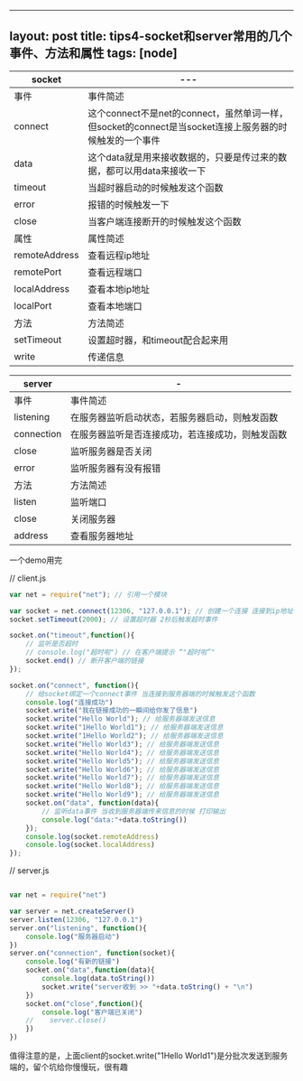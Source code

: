 
---
layout: post
title: tips4-socket和server常用的几个事件、方法和属性
tags: [node]
---


socket |--- 
---|---
事件|事件简述
connect|这个connect不是net的connect，虽然单词一样，但socket的connect是当socket连接上服务器的时候触发的一个事件
data|这个data就是用来接收数据的，只要是传过来的数据，都可以用data来接收一下
timeout|当超时器启动的时候触发这个函数
error|报错的时候触发一下
close|当客户端连接断开的时候触发这个函数
属性| 属性简述
remoteAddress|查看远程ip地址
remotePort|查看远程端口
localAddress|查看本地ip地址
localPort|查看本地端口
方法|方法简述
setTimeout|设置超时器，和timeout配合起来用
write|传递信息


server | - 
---|---
事件|事件简述
listening|在服务器监听启动状态，若服务器启动，则触发函数
connection|在服务器监听是否连接成功，若连接成功，则触发函数
close|监听服务器是否关闭
error|监听服务器有没有报错
方法|方法简述
listen|监听端口
close|关闭服务器
address|查看服务器地址


一个demo用完

// client.js
```javascript
var net = require("net"); // 引用一个模块

var socket = net.connect(12306, "127.0.0.1"); // 创建一个连接 连接到ip地址为127.0.0.1的12306端口
socket.setTimeout(2000); // 设置超时器 2秒后触发超时事件

socket.on("timeout",function(){
    // 监听是否超时
    // console.log("超时啦") // 在客户端提示 “"超时啦”"
    socket.end() // 断开客户端的链接
});

socket.on("connect", function(){
    // 给socket绑定一个connect事件 当连接到服务器端的时候触发这个函数
    console.log("连接成功")
    socket.write("我在链接成功的一瞬间给你发了信息")
    socket.write("Hello World"); // 给服务器端发送信息
    socket.write("1Hello World1"); // 给服务器端发送信息
    socket.write("1Hello World2"); // 给服务器端发送信息
    socket.write("Hello World3"); // 给服务器端发送信息
    socket.write("Hello World4"); // 给服务器端发送信息
    socket.write("Hello World5"); // 给服务器端发送信息
    socket.write("Hello World6"); // 给服务器端发送信息
    socket.write("Hello World7"); // 给服务器端发送信息
    socket.write("Hello World8"); // 给服务器端发送信息
    socket.write("Hello World9"); // 给服务器端发送信息
    socket.on("data", function(data){
        // 监听data事件 当收到服务器端传来信息的时候 打印输出
        console.log("data:"+data.toString())
    });
    console.log(socket.remoteAddress)
    console.log(socket.localAddress)
});


```

// server.js
```javascript

var net = require("net")

var server = net.createServer()
server.listen(12306, "127.0.0.1")
server.on("listening", function(){
    console.log("服务器启动")
})
server.on("connection", function(socket){
    console.log("有新的链接")
    socket.on("data",function(data){
        console.log(data.toString())
        socket.write("server收到 >> "+data.toString() + "\n")
    })
    socket.on("close",function(){
        console.log("客户端已关闭")
    //    server.close()
    })
})

```
值得注意的是，上面client的socket.write("1Hello World1")是分批次发送到服务端的，留个坑给你慢慢玩，很有趣
